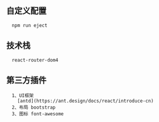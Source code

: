 ## 自定义配置
```
  npm run eject
```
## 技术栈
```
  react-router-dom4
```
##  第三方插件
```
  1、UI框架
    [antd](https://ant.design/docs/react/introduce-cn)
  2、布局 bootstrap
  3、图标 font-awesome
  
```